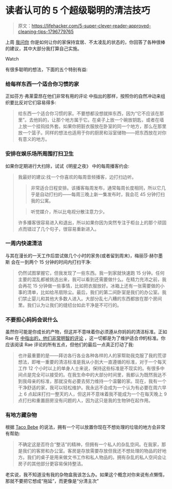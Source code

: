# 读者认可的 5 个超级聪明的清洁技巧

> 原文：<https://lifehacker.com/5-super-clever-reader-approved-cleaning-tips-1796779765>

上周 [我问你](https://lifehacker.com/how-do-you-keep-your-home-neat-and-tidy-1796656633) 你是如何让你的家保持宜居、不太凌乱的状态的，你回答了各种很棒的建议，其中大部分我打算自己实施。

Watch

有很多聪明的想法，下面的五个特别有益:

### 给每样东西一个适合你习惯的家

正如芬方·弗莱雷昂在他们非常有用的评论 中指出的那样，按照你的自然冲动来组织要比反对它们容易得多:

> 给东西一个适合你习惯的家。不要想都没想就摔东西，因为“它不应该在那里”。去他妈的，让那个地方属于它。在桌子上放一个碗放钥匙，或者在墙上放一个挂钩挂外套。如果你把脏衣服放在卧室的同一个地方，那么在那里放一个篮子。同样的想法也适用于你的厨房和浴室储物——把东西放在对你有意义的地方。

### 安排在娱乐场所周围打扫卫生

如果你定期进行大扫除，试试《明星之夜》 中的每周播客约会:

> 我最好的建议:找一个你喜欢的每周音频播客，边打扫边听。
> 
> >非常适合日程安排。该播客每周发布，通常每周长度相同，所以它几乎是自动打扫的——每周三晚上新一集发布时，我会花 45 分钟打扫我的公寓。
> 
> >听觉媒介，所以比电视分散注意力少。
> 
> 许多播客很容易进入和退出，所以如果你因为突然专注于柜台上的那个顽固点而错过了几个句子，很容易重新进入。

### 一周内快速清洁

与其在漫长的一天工作后尝试做几个小时的家务(或者留到周末)，梅丽莎·赫尔墨斯 会在一到两个 15 分钟的时间内打扫干净:

> 仍然试图掌握它，但我发现了一些东西。我一到家就快速跑 15 分钟。任何主要的混乱都被挑选出来，我可以看到还需要做什么。在精力充沛之前，我会再花 15 分钟做一些事情，比如把衣服放好。冰箱上还有一张需要做的小事的清单，比如给吊扇除尘。最后，我们的第二间卧室是我们的办公室。我们禁止婴儿和其他大多数人进入。大部分乱七八糟的东西都放在那个房间里。我们认为让我们的缝纫台如此干净是不可行的。

### 不要担心妈妈会说什么

虽然你可能是你成长的产物，但这并不意味着你必须遵从你妈妈的清洁标准。正如 Rae 在 [中指出的，他们非常明智的评论](http://lifehacker.com/1796680807) ，这一切都是为了维护适合*你*的标准。你应该阅读 Rae 评论的所有五点，但他们的最后一点真正打动了我:

> 也许最重要的是——拜访各行各业各种各样的人的家帮助我克服了我的荒谬想法，即唯一重要的清洁标准是我从小到大一直遵循的标准，对于一个每天工作 12 个小时以上的单身人士来说，保持这些标准是不现实的。有很多中间点是完全可以接受的。在我生命中的大部分时间里，我都认为既然我达不到我母亲的标准，那就没有必要去努力维持一个温馨的家。现在，我有一个干净舒适的家，我可以轻松维护。我永远不会成为一个认为有必要在周六早上 6 点起床打扫一整天的人，但这并不意味着我不能成为一个在每天晚上 9 点打扫和重置厨房没有问题的人，因为这只是我的生物钟在起作用。

### 有地方藏杂物

根据 [Taco Bebe](http://lifehacker.com/1796676042) 的说法，拥有一个可以放置你现在不想处理的垃圾的地方会非常有帮助:

> 不确定这是否符合“整洁”的精神，但拥有一个私人的杂乱空间。在我家，那是我们的客房和办公室。客房是存放需要存放但我还不想处理的物品的好地方。我们的桌子是用来做文书工作和私人物品的。拥有杂乱的私人空间会让房子的其他部分更容易保持整洁。

老实说，我不知道没有我的杂物盒我该怎么办。如果这个概念对你来说有点懒惰，那就不要把它想成“拖延”，而更像是“分清主次”